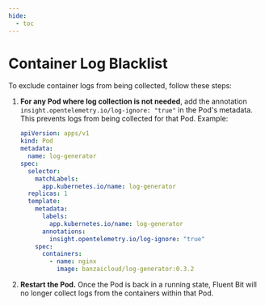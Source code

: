 ```yaml
---
hide:
  - toc
---
```


# Container Log Blacklist

To exclude container logs from being collected, follow these steps:

1. **For any Pod where log collection is not needed**, add the annotation `insight.opentelemetry.io/log-ignore: "true"` in the Pod's metadata. This prevents logs from being collected for that Pod. Example:

    ```yaml
    apiVersion: apps/v1
    kind: Pod
    metadata:
      name: log-generator
    spec:
      selector:
        matchLabels:
          app.kubernetes.io/name: log-generator
      replicas: 1
      template:
        metadata:
          labels:
            app.kubernetes.io/name: log-generator
          annotations:
            insight.opentelemetry.io/log-ignore: "true"
        spec:
          containers:
            - name: nginx
              image: banzaicloud/log-generator:0.3.2
    ```

2. **Restart the Pod.** Once the Pod is back in a running state, Fluent Bit will no longer collect logs from the containers within that Pod.
